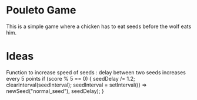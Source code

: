 # Pouleto Game 

This is a simple game where a chicken has to eat seeds before the wolf eats him.

# Ideas

Function to increase speed of seeds :
delay between two seeds increases every 5 points 
if (score % 5 == 0)
{
    seedDelay /= 1.2;
    clearInterval(seedInterval);
    seedInterval = setInterval(() => newSeed("normal_seed"), seedDelay);
}